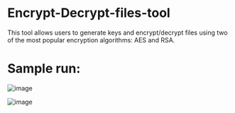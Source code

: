 # Encrypt-Decrypt-files-tool
This tool allows users to generate keys and encrypt/decrypt files using two of the most popular encryption algorithms: AES and RSA.

# Sample run:
![image](https://user-images.githubusercontent.com/121561626/225906753-b9df69c8-f8cf-4dec-86df-229be0d39463.png)

![image](https://user-images.githubusercontent.com/121561626/225907080-2c82de85-fbad-441d-9dd2-580766b7b10f.png)

